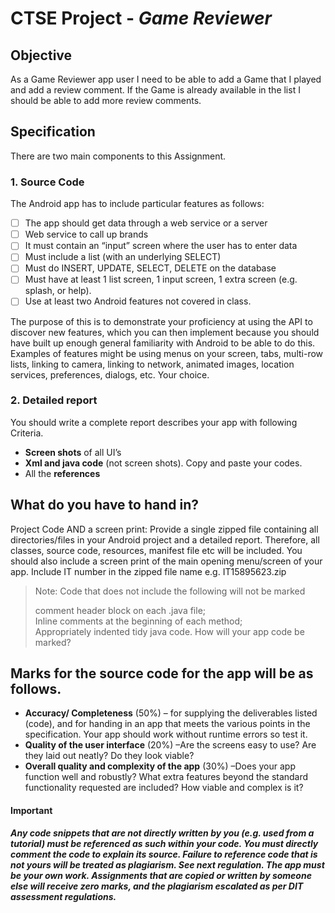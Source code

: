 # CTSE Project - *Game Reviewer*

## Objective

As a Game Reviewer app user I need to be able to add a Game that I played and add a review comment. If the Game is already available in the list I should be able to add more review comments.

## Specification
There are two main components to this Assignment.
### 1. Source Code
The Android app has to include particular features as follows:


- [ ] The app should get data through a web service or a server
- [ ] Web service to call up brands
- [ ] It must contain an “input” screen where the user has to enter data
- [ ] Must include a list (with an underlying SELECT)
- [ ] Must do INSERT, UPDATE, SELECT, DELETE on the database
- [ ] Must have at least 1 list screen, 1 input screen, 1 extra screen (e.g. splash, or help).
- [ ] Use at least two Android features not covered in class. 

The purpose of this is to demonstrate your proficiency at using the API to discover new features, which you can then implement because you should have built up enough general familiarity with Android to be able to do this. Examples of features might be using menus on your screen, tabs, multi-row lists, linking to camera, linking to network, animated images, location services, preferences, dialogs, etc. Your choice.

### 2. Detailed report
You should write a complete report describes your app with following Criteria.
- **Screen shots** of all UI’s
- **Xml and java code** (not screen shots). Copy and paste your codes.
- All the **references**

## What do you have to hand in?
Project Code AND a screen print: Provide a single zipped file containing all directories/files
in your Android project and a detailed report. Therefore, all classes, source code,
resources, manifest file etc will be included. You should also include a screen print of the
main opening menu/screen of your app. Include IT number in the zipped file name e.g.
IT15895623.zip

>  Note: Code that does not include the following will not be marked  
>  
> comment header block on each .java file;   
> Inline comments at the beginning of each method;   
> Appropriately indented tidy java code.
How will your app code be marked?

## Marks for the source code for the app will be as follows.
- **Accuracy/ Completeness** (50%) – for supplying the deliverables listed (code), and
for handing in an app that meets the various points in the specification. Your app
should work without runtime errors so test it.
- **Quality of the user interface** (20%) –Are the screens easy to use? Are they laid out
neatly? Do they look viable?
- **Overall quality and complexity of the app** (30%) –Does your app function well and
robustly? What extra features beyond the standard functionality requested are
included? How viable and complex is it?




#### Important

***Any code snippets that are not directly written by you (e.g. used from a tutorial)
must be referenced as such within your code. You must directly comment the code
to explain its source. Failure to reference code that is not yours will be treated as
plagiarism. See next regulation.
The app must be your own work. Assignments that are copied or written by
someone else will receive zero marks, and the plagiarism escalated as per DIT
assessment regulations.***


